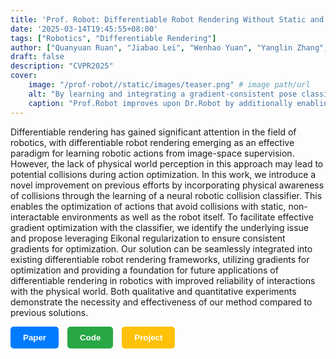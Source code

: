 ```yaml
---
title: 'Prof. Robot: Differentiable Robot Rendering Without Static and Self-Collisions'
date: '2025-03-14T19:45:55+08:00'
tags: ["Robotics", "Differentiable Rendering"]
author: ["Quanyuan Ruan", "Jiabao Lei", "Wenhao Yuan", "Yanglin Zhang", "Dekun Lu", "Guiliang Liu", "Kui Jia"]
draft: false
description: "CVPR2025"
cover:
    image: "/prof-robot//static/images/teaser.png" # image path/url
    alt: "By learning and integrating a gradient-consistent pose classifier into a differentiable rendering pipeline, the generated pose trajectories are free from physical collisions. The objective is to penalize high collision probabilities during optimization." # alt text
    caption: "Prof.Robot improves upon Dr.Robot by additionally enabling differentiable avoidance of static and self-collisions." # display caption under cover
---
```


Differentiable rendering has gained significant attention in the field of robotics, with differentiable robot rendering emerging as an effective paradigm for learning robotic actions from image-space supervision. However, the lack of physical world perception in this approach may lead to potential collisions during action optimization. In this work, we introduce a novel improvement on previous efforts by incorporating physical awareness of collisions through the learning of a neural robotic collision classifier. This enables the optimization of actions that avoid collisions with static, non-interactable environments as well as the robot itself. To facilitate effective gradient optimization with the classifier, we identify the underlying issue and propose leveraging Eikonal regularization to ensure consistent gradients for optimization. Our solution can be seamlessly integrated into existing differentiable robot rendering frameworks, utilizing gradients for optimization and providing a foundation for future applications of differentiable rendering in robotics with improved reliability of interactions with the physical world. Both qualitative and quantitative experiments demonstrate the necessity and effectiveness of our method compared to previous solutions.

<div>
<button style="background-color: #007bff; color: white; border: none; padding: 10px 20px; border-radius: 5px; margin-right: 10px;" onclick="window.location.href='https://arxiv.org/abs/2503.11269'"><strong>Paper</strong></button>
<button style="background-color: #28a745; color: white; border: none; padding: 10px 20px; border-radius: 5px; margin-right: 10px;" onclick="window.location.href='https://github.com/qrcat/prof.robot'"><strong>Code</strong></button>
<button style="background-color: #ffc107; color: white; border: none; padding: 10px 20px; border-radius: 5px; margin-right: 10px;" onclick="window.location.href='/prof-robot'"><strong>Project</strong></button>
</div>

